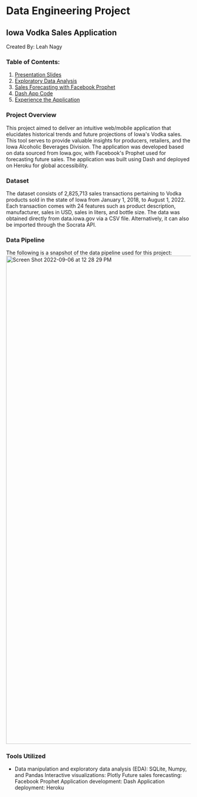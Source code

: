 # Data Engineering Project
## Iowa Vodka Sales Application
Created By: Leah Nagy

### Table of Contents:
1. [Presentation Slides](https://github.com/leahnagy/liquor_predictor/blob/main/slides_liquor_app.pdf)
2. [Exploratory Data Analysis]()
3. [Sales Forecasting with Facebook Prophet]()
4. [Dash App Code]()
5. [Experience the Application](https://leahs-liquor-app.herokuapp.com)

### Project Overview
This project aimed to deliver an intuitive web/mobile application that elucidates historical trends and future projections of Iowa's Vodka sales. This tool serves to provide valuable insights for producers, retailers, and the Iowa Alcoholic Beverages Division. The application was developed based on data sourced from Iowa.gov, with Facebook's Prophet used for forecasting future sales. The application was built using Dash and deployed on Heroku for global accessibility.

### Dataset
The dataset consists of 2,825,713 sales transactions pertaining to Vodka products sold in the state of Iowa from January 1, 2018, to August 1, 2022. Each transaction comes with 24 features such as product description, manufacturer, sales in USD, sales in liters, and bottle size. The data was obtained directly from data.iowa.gov via a CSV file. Alternatively, it can also be imported through the Socrata API.

### Data Pipeline
The following is a snapshot of the data pipeline used for this project:<img width="1327" alt="Screen Shot 2022-09-06 at 12 28 29 PM" src="https://user-images.githubusercontent.com/89696586/188687988-d48cd538-2f11-4acd-bb92-dc661f3e3593.png">


### Tools Utilized
- Data manipulation and exploratory data analysis (EDA): SQLite, Numpy, and Pandas
Interactive visualizations: Plotly
Future sales forecasting: Facebook Prophet
Application development: Dash
Application deployment: Heroku

